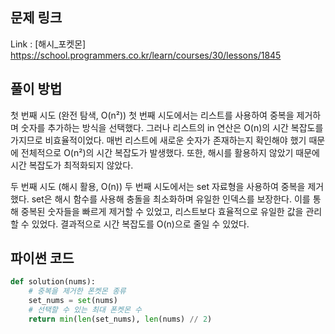 ## 문제 링크
Link : [해시_포켓몬]
https://school.programmers.co.kr/learn/courses/30/lessons/1845

## 풀이 방법
첫 번째 시도 (완전 탐색, O(n²))
첫 번째 시도에서는 리스트를 사용하여 중복을 제거하며 숫자를 추가하는 방식을 선택했다. 그러나 리스트의 in 연산은 O(n)의 시간 복잡도를 가지므로 비효율적이었다. 매번 리스트에 새로운 숫자가 존재하는지 확인해야 했기 때문에 전체적으로 O(n²)의 시간 복잡도가 발생했다. 또한, 해시를 활용하지 않았기 때문에 시간 복잡도가 최적화되지 않았다.

두 번째 시도 (해시 활용, O(n))
두 번째 시도에서는 set 자료형을 사용하여 중복을 제거했다. set은 해시 함수를 사용해 충돌을 최소화하며 유일한 인덱스를 보장한다. 이를 통해 중복된 숫자들을 빠르게 제거할 수 있었고, 리스트보다 효율적으로 유일한 값을 관리할 수 있었다. 결과적으로 시간 복잡도를 O(n)으로 줄일 수 있었다.

## 파이썬 코드
````python
def solution(nums):
    # 중복을 제거한 폰켓몬 종류
    set_nums = set(nums)
    # 선택할 수 있는 최대 폰켓몬 수
    return min(len(set_nums), len(nums) // 2)
````